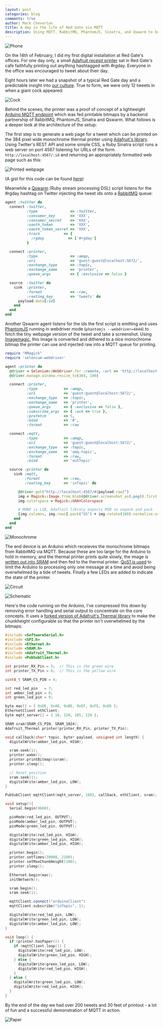 ```yaml
---
layout: post
categories: blog
comments: true
author: Mark Cheverton
title: A day in the life of Red Gate via MQTT
description: Using MQTT, RabbitMQ, PhantomJS, Sinatra, and Qswarm to build a tweet printing installation
---
```


![Phone](/images/thermal-printer-phone.jpg)

On the 14th of February, I did my first digital installation at Red Gate's
offices. For one day only, a small [Adafruit receipt
printer](http://www.adafruit.com/products/597) sat in Red Gate's
cafe faithfully printing out anything hashtagged with #rgday.
Everyone in the office was encouraged to tweet about their day.

Eight hours later we had a snapshot of a typical Red Gate day and a
predictable insight into [our 
culture](http://www.red-gate.com/our-company/careers/book-of-red-gate). True to form, we were only 12 tweets in
when a giant cock appeared:

![Cock](/images/thermal-printer-cock.jpg)

Behind the scenes, the printer was a proof of concept of a lightweight [Arduino MQTT endpoint](https://github.com/knolleary/pubsubclient/) which was
fed printable bitmaps by a backend partnership of RabbitMQ, PhantomJS, Sinatra and Qswarm. What
follows is a deeper look at the architecture of the setup:

The first step is to generate a web page for a tweet which can be
printed on the 384 pixel wide monochrome thermal printer using [Adafruit's library](https://github.com/adafruit/Adafruit-Thermal-Printer-Library). Using Twitter's REST API and some simple CSS,
a Ruby Sinatra script runs a web server on port 4567
listening for URLs of the form `http://localhost:4567/:id` and returning
an appropriately formatted web page such as this:

![Printed webpage](/images/thermal-printer-webpage.png)

(A gist for this code can be found
[here](https://gist.github.com/ennui2342/9743803))

Meanwhile a [Qswarm](http://ecafe.org/blog/2013/12/13/stream-processing-in-ruby.html) (Ruby stream processing DSL) script listens for the #rgday hashtag on Twitter
injecting the tweet ids onto a [RabbitMQ](http://www.rabbitmq.com) queue:

```ruby
agent :twitter do
  connect :twitter,
          :type               => :twitter,
          :consumer_key       => 'XXX',
          :consumer_secret    => 'XXX',
          :oauth_token        => 'XXX',
          :oauth_token_secret => 'XXX',
          :track           => {
            :rgday           => ['#rgday']
          }

  connect :printer,
          :type               => :amqp,
          :uri                => 'guest:guest@localhost:5672/',
          :exchange_type      => :topic,
          :exchange_name      => 'printer',
          :queue_args         => { :exclusive => false }

  source  :twitter do
    sink  :printer,
          :format             => :raw,
          :routing_key        => 'tweets' do
      payload.data[:id]
    end
  end
end
```

Another Qswarm agent listens for the ids the first script is emitting and uses [PhantomJS](http://phantomjs.org)
running in webdriver mode (`phantomjs --webdriver=4444`) to fetch the
tiny webpage version of the tweet and take a screenshot.
Using [Imagemagic](http://www.imagemagick.org), this image is converted and dithered to a nice
monochrome bitmap the printer can use and injected raw into a MQTT queue for printing.

```ruby
require "RMagick"
require 'selenium-webdriver'

agent :printer do
  @driver = Selenium::WebDriver.for :remote, :url => 'http://localhost:4444'
  @driver.manage.window.resize_to(384, 100)

  connect :printer,
          :type            => :amqp,
          :uri             => 'guest:guest@localhost:5672/',
          :exchange_type   => :topic,
          :exchange_name   => 'printer',
          :queue_args      => { :exclusive => false },
          :subscribe_args  => { :ack => true },
          :prefetch        => 5,
          :bind            => '#',
          :format          => :raw

  connect :mqtt,
          :type            => :amqp,
          :uri             => 'guest:guest@localhost:5672/',
          :exchange_type   => :topic,
          :exchange_name   => 'amq.topic',
          :format          => :raw,
          :bind            => 'outTopic'

  source :printer do
    sink :mqtt,
         :format           => :raw,
         :routing_key      => 'inTopic' do

      @driver.get("http://localhost:4567/#{payload.raw}")
      img = Magick::Image.from_blob(@driver.screenshot_as(:png)).first
      img.colorspace = Magick::GRAYColorspace

      # MONO is LSB, Adafruit library expects MSB so unpack and pack
      [img.columns, img.rows].pack("SS") + img.rotate(180).normalize.ordered_dither('h4x4a').to_blob { self.format = 'MONO' }.unpack('b*').pack('B*')
    end
  end
end
```

![Monochrome](/images/thermal-printer-cake.jpg)

The end device is an Arduino which receieves the monochrome bitmaps
from RabbitMQ via MQTT. Because these are
too large for the Arduino to hold in memory, and the thermal printer
prints quite slowly, the image is [written out into SRAM](http://ecafe.org/blog/2014/01/29/stream-support-for-arduino-mqtt-library.html) and then fed to
the thermal printer. [QoS1 is
used](http://ecafe.org/blog/2014/01/06/qos1-added-to-the-arduino-mqtt-library.html) to limit the Arduino to processing
only one message at a time and avoid being overwhelmed by a tide of
tweets. Finally a few LEDs are added to indicate the state of the
printer.

![Circuit](/images/thermal-printer-breadboard.jpg)

![Schematic](/images/thermal-printer-schematic.jpg)

Here's the code running on the Arduino, I've compressed this down by
removing error handling and serial output to concentrate on the core
concepts. It uses a [forked version of Adafruit's Thermal library](https://github.com/ennui2342/Adafruit-Thermal-Printer-Library) to make
the chunkheight configurable so that the printer isn't overwhelmed by
the bitmaps:

```c++
#include <SoftwareSerial.h>
#include <SPI.h>
#include <Ethernet.h>
#include <SRAM.h>
#include <Adafruit_Thermal.h>
#include <PubSubClient.h>

int printer_RX_Pin = 5;  // This is the green wire
int printer_TX_Pin = 6;  // This is the yellow wire

uint8_t SRAM_CS_PIN = 4;

int red_led_pin   = 7;
int amber_led_pin = 8;
int green_led_pin = 9;

byte mac[] = { 0xDE, 0xAD, 0xBE, 0xEF, 0xFE, 0xED };
EthernetClient ethClient;
byte mqtt_server[] = { 10, 120, 105, 128 };

SRAM sram(SRAM_CS_PIN, SRAM_1024);
Adafruit_Thermal printer(printer_RX_Pin, printer_TX_Pin);

void callback(char* topic, byte* payload, unsigned int length) {
  digitalWrite(amber_led_pin, HIGH);

  sram.seek(1);
  printer.wake();
  printer.printBitmap(&sram);
  printer.sleep();

  // Reset position
  sram.seek(1);
  digitalWrite(amber_led_pin, LOW);
}

PubSubClient mqttClient(mqtt_server, 1883, callback, ethClient, sram);

void setup(){
  Serial.begin(9600);

  pinMode(red_led_pin, OUTPUT);
  pinMode(amber_led_pin, OUTPUT);
  pinMode(green_led_pin, OUTPUT);

  digitalWrite(red_led_pin, HIGH);
  digitalWrite(green_led_pin, HIGH);
  digitalWrite(amber_led_pin, HIGH);

  printer.begin();
  printer.setTimes(30000, 2100);
  printer.setMaxChunkHeight(100);
  printer.sleep();

  Ethernet.begin(mac);
  initNetwork();

  sram.begin();
  sram.seek(1);

  mqttClient.connect("arduinoClient")
  mqttClient.subscribe("inTopic", 1);

  digitalWrite(red_led_pin, LOW);
  digitalWrite(green_led_pin, LOW);
  digitalWrite(amber_led_pin, LOW);
}

void loop() {
  if (printer.hasPaper()) {
    if (mqttClient.loop()) {
      digitalWrite(red_led_pin, LOW);
      digitalWrite(green_led_pin, HIGH);
    } else {
      digitalWrite(green_led_pin, LOW);
      digitalWrite(red_led_pin, HIGH);
    }
  } else {
    digitalWrite(green_led_pin, LOW);
    digitalWrite(red_led_pin, HIGH);
  }
}
```

By the end of the day we had over 200 tweets and 30 feet of printout - a
lot of fun and a successful demonstration of MQTT in action.

![Paper](/images/thermal-printer-paper.jpg)
